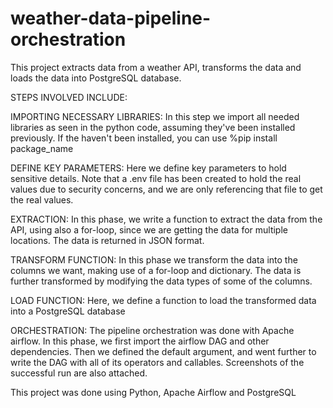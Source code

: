 # weather-data-pipeline-orchestration
This project extracts data from a weather API, transforms the data and loads the data into PostgreSQL database.

STEPS INVOLVED INCLUDE:

IMPORTING NECESSARY LIBRARIES: In this step we import all needed libraries as seen in the python code, assuming they've been installed previously. If the haven't been installed, you can use %pip install package_name

DEFINE KEY PARAMETERS: Here we define key parameters to hold sensitive details. Note that a .env file has been created to hold the real values due to security concerns, and we are only referencing that file to get the real values. 

EXTRACTION: In this phase, we write a function to extract the data from the API, using also a for-loop, since we are getting the data for multiple locations. The data is returned in JSON format. 

TRANSFORM FUNCTION: In this phase we transform the data into the columns we want, making use of a for-loop and dictionary. The data is further transformed by modifying the data types of some of the columns. 

LOAD FUNCTION: Here, we define a function to load the transformed data into a PostgreSQL database

ORCHESTRATION: The pipeline orchestration was done with Apache airflow. In this phase, we first import the airflow DAG and other dependencies. Then we defined the default argument, and went further to write the DAG with all of its operators and callables. Screenshots of the successful run are also attached. 

This project was done using Python, Apache Airflow and PostgreSQL
